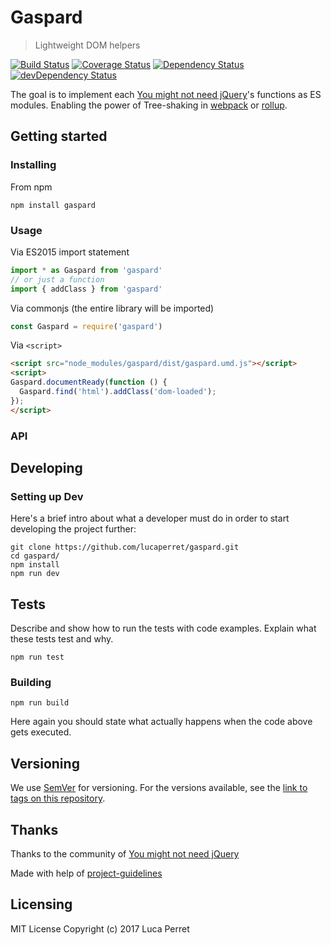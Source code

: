 # Gaspard
> Lightweight DOM helpers

[![Build Status](https://travis-ci.org/lucaperret/gaspard.svg)](https://travis-ci.org/lucaperret/gaspard.svg)
[![Coverage Status](https://coveralls.io/repos/lucaperret/gaspard/badge.svg?service=github)](https://coveralls.io/github/lucaperret/gaspard)
[![Dependency Status](https://david-dm.org/lucaperret/gaspard.svg)](https://david-dm.org/lucaperret/gaspard.svg)
[![devDependency Status](https://david-dm.org/lucaperret/gaspard/dev-status.svg)](https://david-dm.org/lucaperret/gaspard.svg#info=devDependencies)

The goal is to implement each [You might not need jQuery](http://youmightnotneedjquery.com)'s functions as ES modules. Enabling the power of Tree-shaking in [webpack](https://webpack.js.org/guides/tree-shaking/) or [rollup](https://rollupjs.org/#tree-shaking).


## Getting started

### Installing

From npm
```shell
npm install gaspard
```

### Usage

Via ES2015 import statement
```javascript
import * as Gaspard from 'gaspard'
// or just a function
import { addClass } from 'gaspard'
```

Via commonjs (the entire library will be imported)
```javascript
const Gaspard = require('gaspard')
```

Via `<script>`
```html
<script src="node_modules/gaspard/dist/gaspard.umd.js"></script>
<script>
Gaspard.documentReady(function () {
  Gaspard.find('html').addClass('dom-loaded');
});
</script>
```

### API



## Developing

### Setting up Dev

Here's a brief intro about what a developer must do in order to start developing
the project further:

```shell
git clone https://github.com/lucaperret/gaspard.git
cd gaspard/
npm install
npm run dev
```

## Tests

Describe and show how to run the tests with code examples.
Explain what these tests test and why.

```shell
npm run test
```

### Building


```shell
npm run build
```

Here again you should state what actually happens when the code above gets
executed.

## Versioning

We use [SemVer](http://semver.org/) for versioning. For the versions available, see the [link to tags on this repository](/tags).


## Thanks

Thanks to the community of [You might not need jQuery](http://youmightnotneedjquery.com)

Made with help of [project-guidelines](https://github.com/wearehive/project-guidelines)

## Licensing

MIT License Copyright (c) 2017 Luca Perret
